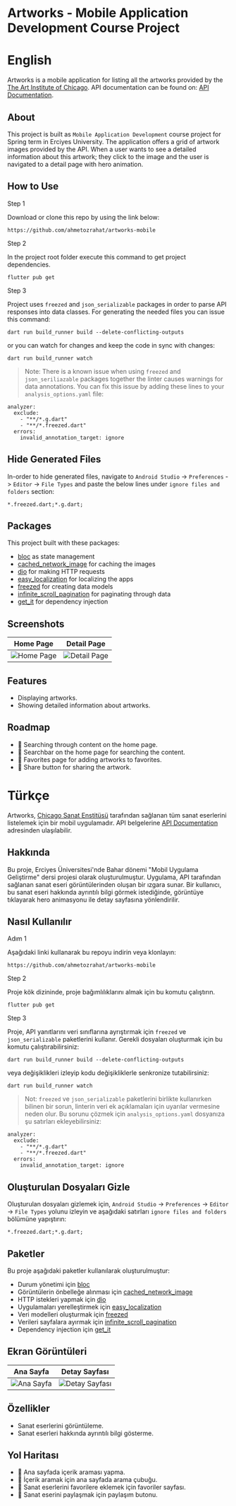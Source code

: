 # Artworks - Mobile Application Development Course Project

# English

Artworks is a mobile application for listing all the artworks provided by the [The Art Institute of Chicago](https://www.artic.edu/). API documentation can be found on: [API Documentation](https://api.artic.edu/docs).

## About

This project is built as ```Mobile Application Development``` course project for Spring term in Erciyes University. The application offers a grid of artwork images provided by the API. When a user wants to see a detailed information about this artwork; they click to the image and the user is navigated to a detail page with hero animation.

## How to Use

Step 1

Download or clone this repo by using the link below:

```
https://github.com/ahmetozrahat/artworks-mobile
```

Step 2

In the project root folder execute this command to get project dependencies.

```
flutter pub get
```

Step 3

Project uses ```freezed``` and ```json_serializable``` packages in order to parse API responses into data classes. For generating the needed files you can issue this command:

```
dart run build_runner build --delete-conflicting-outputs
```

or you can watch for changes and keep the code in sync with changes:

```
dart run build_runner watch
```

> Note: There is a known issue when using ```freezed``` and ```json_seriliazable``` packages together the linter causes warnings for data annotations. You can fix this issue by adding these lines to your ```analysis_options.yaml``` file:

```
analyzer:
  exclude:
    - "**/*.g.dart"
    - "**/*.freezed.dart"
  errors:
    invalid_annotation_target: ignore
```

## Hide Generated Files

In-order to hide generated files, navigate to `Android Studio` -> `Preferences` -> `Editor` -> `File Types` and paste the below lines under `ignore files and folders` section:

```
*.freezed.dart;*.g.dart;
```

## Packages

This project built with these packages:

- [bloc](https://pub.dev/packages/bloc) as state management
- [cached_network_image](https://pub.dev/packages/cached_network_image) for caching the images
- [dio](https://pub.dev/packages/dio) for making HTTP requests
- [easy_localization](https://pub.dev/packages/easy_localization) for localizing the apps
- [freezed](https://pub.dev/packages/freezed) for creating data models
- [infinite_scroll_pagination](https://pub.dev/packages/infinite_scroll_pagination) for paginating through data
- [get_it](https://pub.dev/packages/get_it) for dependency injection

## Screenshots

Home Page | Detail Page
:---:|:---:
![Home Page](https://github.com/ahmetozrahat/artworks-mobile/blob/main/screenshots/ss-1.png) | ![Detail Page](https://github.com/ahmetozrahat/artworks-mobile/blob/main/screenshots/ss-2.png)

## Features

- Displaying artworks.
- Showing detailed information about artworks.

## Roadmap

- 🔲 Searching through content on the home page.
- 🔲 Searchbar on the home page for searching the content.
- 🔲 Favorites page for adding artworks to favorites.
- 🔲 Share button for sharing the artwork.

# Türkçe

Artworks, [Chicago Sanat Enstitüsü](https://www.artic.edu/) tarafından sağlanan tüm sanat eserlerini listelemek için bir mobil uygulamadır. API belgelerine [API Documentation](https://api.artic.edu/docs) adresinden ulaşılabilir.

## Hakkında

Bu proje, Erciyes Üniversitesi'nde Bahar dönemi "Mobil Uygulama Geliştirme" dersi projesi olarak oluşturulmuştur. Uygulama, API tarafından sağlanan sanat eseri görüntülerinden oluşan bir ızgara sunar. Bir kullanıcı, bu sanat eseri hakkında ayrıntılı bilgi görmek istediğinde, görüntüye tıklayarak hero animasyonu ile detay sayfasına yönlendirilir.

## Nasıl Kullanılır

Adım 1

Aşağıdaki linki kullanarak bu repoyu indirin veya klonlayın:

```
https://github.com/ahmetozrahat/artworks-mobile
```

Step 2

Proje kök dizininde, proje bağımlılıklarını almak için bu komutu çalıştırın.

```
flutter pub get
```

Step 3

Proje, API yanıtlarını veri sınıflarına ayrıştırmak için ```freezed``` ve ```json_serializable``` paketlerini kullanır. Gerekli dosyaları oluşturmak için bu komutu çalıştırabilirsiniz:

```
dart run build_runner build --delete-conflicting-outputs
```

veya değişiklikleri izleyip kodu değişikliklerle senkronize tutabilirsiniz:

```
dart run build_runner watch
```

> Not: ```freezed``` ve ```json_serializable``` paketlerini birlikte kullanırken bilinen bir sorun, linterin veri ek açıklamaları için uyarılar vermesine neden olur. Bu sorunu çözmek için ```analysis_options.yaml``` dosyanıza şu satırları ekleyebilirsiniz:

```
analyzer:
  exclude:
    - "**/*.g.dart"
    - "**/*.freezed.dart"
  errors:
    invalid_annotation_target: ignore
```

## Oluşturulan Dosyaları Gizle

Oluşturulan dosyaları gizlemek için, `Android Studio` -> `Preferences` -> `Editor` -> `File Types` yolunu izleyin ve aşağıdaki satırları `ignore files and folders` bölümüne yapıştırın:

```
*.freezed.dart;*.g.dart;
```

## Paketler

Bu proje aşağıdaki paketler kullanılarak oluşturulmuştur:

- Durum yönetimi için [bloc](https://pub.dev/packages/bloc)
- Görüntülerin önbelleğe alınması için [cached_network_image](https://pub.dev/packages/cached_network_image)
- HTTP istekleri yapmak için [dio](https://pub.dev/packages/dio)
- Uygulamaları yerelleştirmek için [easy_localization](https://pub.dev/packages/easy_localization)
- Veri modelleri oluşturmak için [freezed](https://pub.dev/packages/freezed)
- Verileri sayfalara ayırmak için [infinite_scroll_pagination](https://pub.dev/packages/infinite_scroll_pagination)
- Dependency injection için [get_it](https://pub.dev/packages/get_it)

## Ekran Görüntüleri

Ana Sayfa | Detay Sayfası
:---:|:---:
![Ana Sayfa](https://github.com/ahmetozrahat/artworks-mobile/blob/main/screenshots/ss-1.png) | ![Detay Sayfası](https://github.com/ahmetozrahat/artworks-mobile/blob/main/screenshots/ss-2.png)

## Özellikler

- Sanat eserlerini görüntüleme.
- Sanat eserleri hakkında ayrıntılı bilgi gösterme.

## Yol Haritası

- 🔲 Ana sayfada içerik araması yapma.
- 🔲 İçerik aramak için ana sayfada arama çubuğu.
- 🔲 Sanat eserlerini favorilere eklemek için favoriler sayfası.
- 🔲 Sanat eserini paylaşmak için paylaşım butonu.
